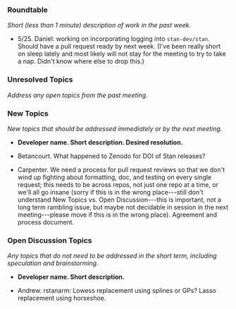 ### Roundtable
_Short (less than 1 minute) description of work in the past week._

- 5/25. Daniel: working on incorporating logging into `stan-dev/stan`. Should have a pull request ready by next week. (I've been really short on sleep lately and most likely will not stay for the meeting to try to take a nap. Didn't know where else to drop this.)


### Unresolved Topics
_Address any open topics from the past meeting._

### New Topics
_New topics that should be addressed immediately or by the next
meeting._

* __Developer name.  Short description.  Desired resolution.__

- Betancourt.  What happened to Zenodo for DOI of Stan releases?

- Carpenter.  We need a process for pull request reviews so that we don't wind up fighting about formatting, doc, and testing on every single request;  this needs to be across repos, not just one repo at a time, or we'll all go insane (sorry if this is in the wrong place---still don't understand New Topics vs. Open Discussion---this is important, not a long term rambling issue, but maybe not decidable in session in the next meeting---please move if this is in the wrong place).  Agreement and process document.

### Open Discussion Topics
_Any topics that do not need to be addressed in the short term,
including speculation and brainstorming._

* __Developer name.  Short description.__

- Andrew.  rstanarm:  Lowess replacement using splines or GPs?  Lasso replacement using horseshoe.
